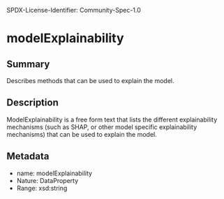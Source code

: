 SPDX-License-Identifier: Community-Spec-1.0

# modelExplainability

## Summary

Describes methods that can be used to explain the model.

## Description

ModelExplainability is a free form text that lists the different explainability mechanisms
(such as SHAP, or other model specific explainability mechanisms) that can be used to explain the model. 

## Metadata

- name: modelExplainability
- Nature: DataProperty
- Range: xsd:string
